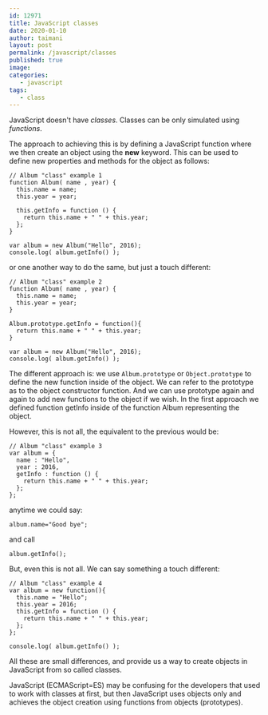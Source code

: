 ```yaml
---
id: 12971
title: JavaScript classes
date: 2020-01-10
author: taimani
layout: post
permalink: /javascript/classes
published: true
image: 
categories:
   - javascript
tags:
   - class
---
```

JavaScript doesn't have _classes_.
Classes can be only simulated using _functions_.

The approach to achieving this is by defining a JavaScript function where we then create an object using the **new** keyword. This can be used to define new properties and methods for the object as follows:
```
// Album "class" example 1
function Album( name , year) {
  this.name = name; 
  this.year = year;
 
  this.getInfo = function () {
    return this.name + " " + this.year;
  };
}

var album = new Album("Hello", 2016);
console.log( album.getInfo() );
```

or one another way to do the same, but just a touch different:
```
// Album "class" example 2
function Album( name , year) {
  this.name = name; 
  this.year = year; 
}

Album.prototype.getInfo = function(){
  return this.name + " " + this.year;
}

var album = new Album("Hello", 2016);
console.log( album.getInfo() );
```

The different approach is: we use `Album.prototype` or `Object.prototype` to define the new function inside of the object. We can refer to the prototype as to the object constructor function. And we can use prototype again and again to add new functions to the object if we wish. In the first approach we defined function getInfo inside of the function Album representing the object.

However, this is not all, the equivalent to the previous would be:
```
// Album "class" example 3
var album = {
  name : "Hello", 
  year : 2016, 
  getInfo : function () {
    return this.name + " " + this.year;
  };
};
```
anytime we could say:
```
album.name="Good bye";
```
and call
```
album.getInfo();
```
But, even this is not all. We can say something a touch different:
```
// Album "class" example 4
var album = new function(){
  this.name = "Hello"; 
  this.year = 2016; 
  this.getInfo = function () {
    return this.name + " " + this.year;
  };
};

console.log( album.getInfo() );
```

All these are small differences, and provide us a way to create objects in JavaScript from so called classes.

JavaScript (ECMAScript=ES) may be confusing for the developers that used to work with classes at first, but then JavaScript uses objects only and achieves the object creation using functions from objects (prototypes).